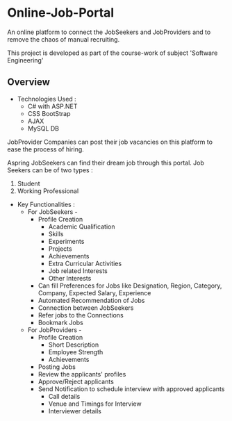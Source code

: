 # Online-Job-Portal

An online platform to connect the JobSeekers and JobProviders and to remove the chaos of manual recruiting.

This project is developed as part of the course-work of subject 'Software Engineering'

## Overview

- Technologies Used :
  - C# with ASP.NET
  - CSS BootStrap
  - AJAX
  - MySQL DB

JobProvider Companies can post their job vacancies on this platform to ease the process of hiring.

Aspring JobSeekers can find their dream job through this portal.
Job Seekers can be of two types :
1. Student 
2. Working Professional

* Key Functionalities :
  - For JobSeekers - 
    - Profile Creation
        - Academic Qualification
        - Skills
        - Experiments
        - Projects
        - Achievements
        - Extra Curricular Activities
        - Job related Interests
        - Other Interests
    - Can fill Preferences for Jobs
        like Designation, Region, Category, Company, Expected Salary, Experience
    - Automated Recommendation of Jobs
    - Connection between JobSeekers
    - Refer jobs to the Connections
    - Bookmark Jobs
  - For JobProviders - 
    - Profile Creation
        - Short Description
        - Employee Strength
        - Achievements
    - Posting Jobs
    - Review the applicants' profiles
    - Approve/Reject applicants
    - Send Notification to schedule interview with approved applicants
        - Call details
        - Venue and Timings for Interview
        - Interviewer details
